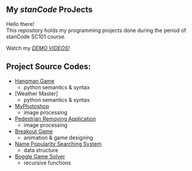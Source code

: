## My *stanCode* ProJects
Hello there!\
This repository holds my programming projects done during the period of stanCode SC101 course.

Watch my *[DEMO VIDEOS!](https://drive.google.com/drive/folders/15PBttbH52LC6yeTmJf0tQWGUfvpihhsl?usp=sharing)*

## Project Source Codes:
* [Hangman Game](https://github.com/040360/MystanCodeProJects/blob/main/stanCode_Projects/Hangman_Game/hangman_Game.py)
  * python semantics & syntax
* [Weather Master]
  * python semantics & syntax
* [MyPhotoshop](https://github.com/040360/MystanCodeProJects/blob/main/stanCode_Projects/MyPhotoshop/MyPhotoshop.py)
  * image processing
* [Pedestrian Removing Application](https://github.com/040360/MystanCodeProJects/blob/main/stanCode_Projects/Pedestrain_Removing/Pedestrain_Removing.py)
  * image processing
* [Breakout Game](https://github.com/040360/MystanCodeProJects/blob/main/stanCode_Projects/Breakout_Game/breakout_Game.py)
  * animation & game designing
* [Name Popularity Searching System](https://github.com/040360/MystanCodeProJects/blob/main/stanCode_Projects/Name_Popularity_Search/Name_Popularity_Search.py)
  * data structure
* [Boggle Game Solver](https://github.com/040360/MystanCodeProJects/blob/main/stanCode_Projects/Baggle_Game_Solver/boggle_Game_Solver.py)
  * recursive functions
